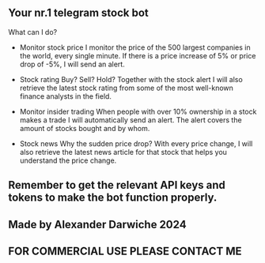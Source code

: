 ## Your nr.1 telegram stock bot ##

What can I do?

- Monitor stock price
I monitor the price of the 500 largest companies in the world, every single minute. If there is a price increase of 5% or price drop of -5%, I will send an alert.

- Stock rating
Buy? Sell? Hold? Together with the stock alert I will also retrieve the latest stock rating from some of the most well-known finance analysts in the field.

- Monitor insider trading
When people with over 10% ownership in a stock makes a trade I will automatically send an alert. The alert covers the amount of stocks bought and by whom.

- Stock news
Why the sudden price drop? With every price change, I will also retrieve the latest news article for that stock that helps you understand the price change.



## Remember to get the relevant API keys and tokens to make the bot function properly. ##
## Made by Alexander Darwiche 2024 ##
## FOR COMMERCIAL USE PLEASE CONTACT ME ##

